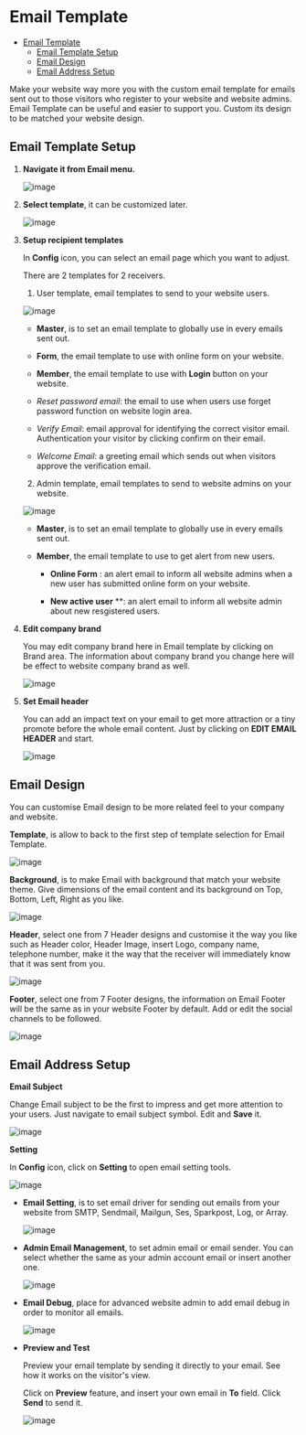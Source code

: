 # Email Template

- [Email Template](#email-template)
  - [Email Template Setup](#email-template-setup)
  - [Email Design](#email-design)
  - [Email Address Setup](#email-address-setup)

Make your website way more you with the custom email template for emails sent out to those visitors who register to your website and website admins. Email Template can be useful and easier to support you. Custom its design to be matched your website design.

## Email Template Setup

1. **Navigate it from Email menu.**

    ![image](images/email_template/img_email_01_menu.png)

2. **Select template**, it can be customized later.

    ![image](images/email_template/img_email_02_template.png)

3. **Setup recipient templates**

    In **Config** icon, you can select an email page which you want to adjust.

    There are 2 templates for 2 receivers.

    1) User template, email templates to send to your website users.

    ![image](images/email_template/img_email_03_user_menu.png)

      -   **Master**, is to set an email template to globally use in every emails sent out.

      -   **Form**, the email template to use with online form on your website.

      -   **Member**, the email template to use with **Login** button on your website.

      -   _Reset password email_: the email to use when users use forget password function on website login area.

      -   _Verify Email_: email approval for identifying the correct visitor email. Authentication your visitor by clicking confirm on their email.

      -   _Welcome Email_: a greeting email which sends out when visitors approve the verification email.

    2) Admin template, email templates to send to website admins on your website.

    ![image](images/email_template/img_email_04_admin_menu.png)

      -   **Master**, is to set an email template to globally use in every emails sent out.

      -   **Member**, the email template to use to get alert from new users.

          - **Online Form** : an alert email to inform all website admins when a new user has submitted online form on your website.
  
          - **New active user** **: an alert email to inform all website admin about new resgistered users.

4. **Edit company brand**

    You may edit company brand here in Email template by clicking on Brand area. The information about company brand you change here will be effect to website company brand as well.

    ![image](images/email_template/img_email_05_brand.png)

5. **Set Email header**

    You can add an impact text on your email to get more attraction or a tiny promote before the whole email content. Just by clicking on **EDIT EMAIL HEADER** and start.

    ![image](images/email_template/img_email_06_edit_header.png)

## Email Design

You can customise Email design to be more related feel to your company and website.

**Template**, is allow to back to the first step of template selection for Email Template.

![image](images/email_template/img_email_02_template.png)

**Background**, is to make Email with background that match your website theme. Give dimensions of the email content and its background on Top, Bottom, Left, Right as you like.

![image](images/admin_interface/img_email_02_background.png)

**Header**, select one from 7 Header designs and customise it the way you like such as Header color, Header Image, insert Logo, company name, telephone number, make it the way that the receiver will immediately know that it was sent from you.

![image](images/admin_interface/img_email_03_header.png)

**Footer**, select one from 7 Footer designs, the information on Email Footer will be the same as in your website Footer by default. Add or edit the social channels to be followed.

![image](images/admin_interface/img_email_04_footer.png)

## Email Address Setup

**Email Subject**

Change Email subject to be the first to impress and get more attention to your users. Just navigate to email subject symbol. Edit and **Save** it.

![image](images/email_template/img_email_07_subject.png)

**Setting**

In **Config** icon, click on **Setting** to open email setting tools.

![image](images/email_template/img_email_08_setting_menu.png)

-   **Email Setting**, is to set email driver for sending out emails from your website from SMTP, Sendmail, Mailgun, Ses, Sparkpost, Log, or Array.

    ![image](images/email_template/img_email_09_setting.png)

-   **Admin Email Management**, to set admin email or email sender. You can select whether the same as your admin account email or insert another one.

    ![image](images/email_template/img_email_10_setting_admin.png)

-   **Email Debug**, place for advanced website admin to add email debug in order to monitor all emails.

    ![image](images/email_template/img_email_11_setting_debug.png)

-   **Preview and Test**

    Preview your email template by sending it directly to your email. See how it works on the visitor's view.

    Click on **Preview** feature, and insert your own email in **To** field. Click **Send** to send it.

    ![image](images/email_template/img_email_12_send_preview.png)